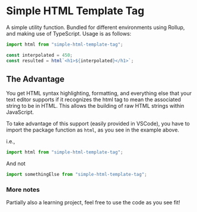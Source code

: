 # Simple HTML Template Tag

A simple utility function. Bundled for different environments using Rollup, and making use of TypeScript. Usage is as follows:

```typescript
import html from "simple-html-template-tag";

const interpolated = 450;
const resulted = html`<h1>${interpolated}</h1>`;
```

## The Advantage

You get HTML syntax highlighting, formatting, and everything else that your text editor supports if it recognizes the html tag to mean the associated string to be in HTML. This allows the building of raw HTML strings within JavaScript.

To take advantage of this support (easily provided in VSCode), you have to import the package function as `html`, as you see in the example above.

i.e.,

```typescript
import html from "simple-html-template-tag";
```

And not

```typescript
import somethingElse from "simple-html-template-tag";
```

### More notes

Partially also a learning project, feel free to use the code as you see fit!
